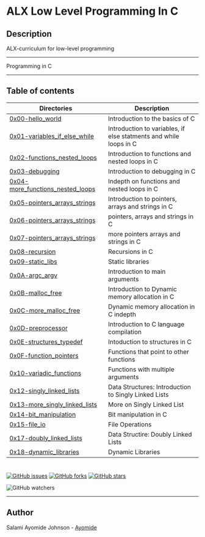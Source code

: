 # ALX Low Level Programming In C
## Description
ALX-curriculum for low-level programming

---

Programming in C

---

## Table of contents
Directories | Description
----------- | -----------
[0x00-hello_world](./0x00-hello_world) | Introduction to the basics of C
[0x01-variables_if_else_while](./0x01-variables_if_else_while) | Introduction to variables, if else statments and while loops in C
[0x02-functions_nested_loops](./0x02-functions_nested_loops) | Introduction to functions and nested loops in C
[0x03-debugging](./0x03-debugging) | Introduction to debugging in C
[0x04-more_functions_nested_loops](./0x04-more_functions_nested_loops) | Indepth on functions and nested loops in C
[0x05-pointers_arrays_strings](./0x05-pointers_arrays_strings) | Introduction to pointers, arrays and strings in C
[0x06-pointers_arrays_strings](./0x06-pointers_arrays_strings) | pointers, arrays and strings in C
[0x07-pointers_arrays_strings](./0x07-pointers_arrays_strings) | more pointers arrays and strings in C
[0x08-recursion](./0x08-recursion) | Recursions in C
[0x09-static_libs](./0x09-static_libraries) | Static libraries
[0x0A-argc_argv](./0x0A-argc_argv) | Introduction to main arguments
[0x0B-malloc_free](./0x0B-malloc_free) | Introduction to Dynamic memory allocation in C
[0x0C-more_malloc_free](./0x0C-more_malloc_free) | Dynamic memory allocation in C indepth
[0x0D-preprocessor](./0x0D-preprocessor) | Introduction to C language compilation
[0x0E-structures_typedef](./0x0E-structures_typedef) | Intoduction to structures in C
[0x0F-function_pointers](./0x0F-function_pointers) | Functions that point to other functions
[0x10-variadic_functions](./0x10-variadic_functions) | Functions with multiple arguments
[0x12-singly_linked_lists](./0x12-singly_linked_lists) | Data Structures: Introduction to Singly Linked Lists
[0x13-more_singly_linked_lists](./0x13-more_singly_linked_lists) | More on Singly Linked List
[0x14-bit_manipulation](./0x14-bit_manipulation) | Bit manipulation in C
[0x15-file_io](./0x15-file_io) | File Operations
[0x17-doubly_linked_lists](./0x17-doubly_linked_lists) | Data Structire: Doubly Linked Lists
[0x18-dynamic_libraries](./0x18-dynamic_libraries) | Dynamic Libraries

#

[![GitHub issues](https://img.shields.io/github/issues/Royalboe/alx-low_level_programming)](https://github.com/Royalboe/alx-low_level_programming/issues)  [![GitHub forks](https://img.shields.io/github/forks/Royalboe/alx-low_level_programming)](https://github.com/Royalboe/alx-low_level_programming/network)  [![GitHub stars](https://img.shields.io/github/stars/Royalboe/alx-low_level_programming)](https://github.com/Royalboe/alx-low_level_programming/stargazers)

![GitHub watchers](https://img.shields.io/github/watchers/Royalboe/alx-low_level_programming?style=social)



---

## Author
 Salami Ayomide Johnson - [Ayomide](https://github.com/Royalboe)
